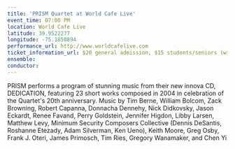 ```yaml
---
title: 'PRISM Quartet at World Cafe Live'
event_time: 07:00 PM
location: World Cafe Live
latitude: 39.9522277
longitude: -75.1850894
performance_url: http://www.worldcafelive.com 
ticket_information_url: $20 general admission, $15 students/seniors (with ID)
ensemble: 
conductor: 
---
```

PRISM performs a program of stunning music from their new innova CD, DEDICATION, featuring 23 short works composed in 2004 in celebration of the Quartet's 20th anniversary. Music by Tim Berne, William Bolcom, Zack Browning, Robert Capanna, Donnacha Dennehy, Nick Didkovsky, Jason Eckardt, Renee Favand, Perry Goldstein, Jennifer Higdon, Libby Larsen, Matthew Levy, Minimum Security Composers Collective (Dennis DeSantis, Roshanne Etezady, Adam Silverman, Ken Ueno), Keith Moore, Greg Osby, Frank J. Oteri, James Primosch, Tim Ries, Gregory Wanamaker, and Chen Yi